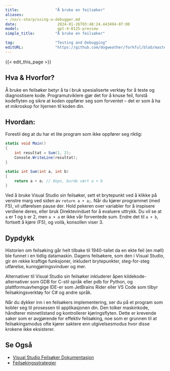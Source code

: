 ```yaml
---
title:                "Å bruke en feilsøker"
aliases:
- /no/c-sharp/using-a-debugger.md
date:                  2024-01-26T03:48:24.443494-07:00
model:                 gpt-4-0125-preview
simple_title:         "Å bruke en feilsøker"

tag:                  "Testing and Debugging"
editURL:              "https://github.com/dogweather/forkful/blob/master/content/no/c-sharp/using-a-debugger.md"
---
```


{{< edit_this_page >}}

## Hva & Hvorfor?
Å bruke en feilsøker betyr å ta i bruk spesialiserte verktøy for å teste og diagnostisere kode. Programutviklere gjør det for å knuse feil, forstå kodeflyten og sikre at koden oppfører seg som forventet – det er som å ha et mikroskop for hjernen til koden din.

## Hvordan:
Forestil deg at du har et lite program som ikke oppfører seg riktig:

```C#
static void Main()
{
    int resultat = Sum(1, 2);
    Console.WriteLine(resultat);
}

static int Sum(int a, int b)
{
    return a + a; // Oops, burde vært a + b
}
```

Ved å bruke Visual Studio sin feilsøker, sett et brytepunkt ved å klikke på venstre marg ved siden av `return a + a;`. Når du kjører programmet (med F5), vil utførelsen pause der. Hold pekeren over variabler for å inspisere verdiene deres, eller bruk Direktevinduet for å evaluere uttrykk. Du vil se at `a` er 1 og `b` er 2, men `a + a` er ikke vår forventede sum. Endre det til `a + b`, fortsett å kjøre (F5), og voilà, konsollen viser 3.

## Dypdykk
Historien om feilsøking går helt tilbake til 1940-tallet da en ekte feil (en møll) ble funnet i en tidlig datamaskin. Dagens feilsøkere, som den i Visual Studio, gir en rekke kraftige funksjoner, inkludert brytepunkter, steg-for-steg utførelse, kunngjøringsvinduer og mer.

Alternativer til Visual Studio sin feilsøker inkluderer åpen kildekode-alternativer som GDB for C-stil språk eller pdb for Python, og plattformuavhengige IDE-er som JetBrains Rider eller VS Code som tilbyr feilsøkingsverktøy for C# og andre språk.

Når du dykker inn i en feilsøkers implementering, ser du på et program som kobler seg til prosessen til applikasjonen din. Den tolker maskinkode, håndterer minnetilstand og kontrollerer kjøringsflyten. Dette er krevende saker som er avgjørende for effektiv feilsøking, noe som er grunnen til at feilsøkingsmodus ofte kjører saktere enn utgivelsesmodus hvor disse krokene ikke eksisterer.

## Se Også
- [Visual Studio Feilsøker Dokumentasjon](https://docs.microsoft.com/en-us/visualstudio/debugger/)
- [Feilsøkingsstrategier](https://www.codeproject.com/Articles/79508/Effective-Exception-Handling-in-Visual-C)
